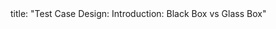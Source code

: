<frontmatter>
title: "Test Case Design: Introduction: Black Box vs Glass Box"
</frontmatter>

<include src="unit-inPage-asFlat.md" boilerplate />
